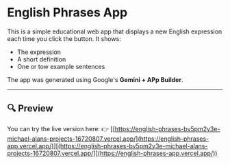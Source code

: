 # English Phrases App

This is a simple educational web app that displays a new English expression each time you click the button. It shows:
- The expression
- A short definition
- One or tow example sentences

The app was generated using Google's **Gemini + APp Builder**.

---

## 🔍 Preview

You can try the live version here:
👉 [[https://english-phrases-bv5pm2y3e-michael-alans-projects-16720807.vercel.app/](https://english-phrases-app.vercel.app/)][(https://english-phrases-bv5pm2y3e-michael-alans-projects-16720807.vercel.app/]](https://english-phrases-app.vercel.app/))
